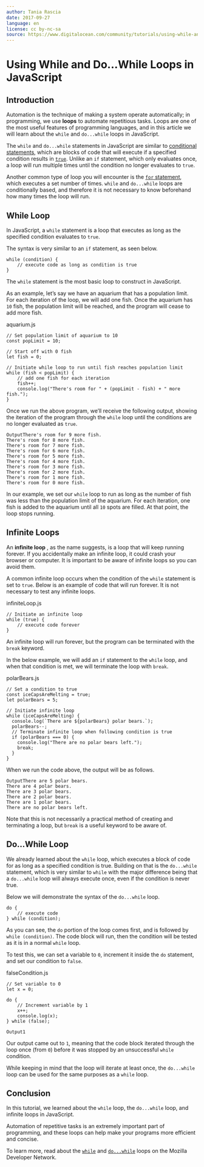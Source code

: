 ```yaml
---
author: Tania Rascia
date: 2017-09-27
language: en
license: cc by-nc-sa
source: https://www.digitalocean.com/community/tutorials/using-while-and-do-while-loops-in-javascript
---
```


# Using While and Do...While Loops in JavaScript

## Introduction

Automation is the technique of making a system operate automatically; in programming, we use **loops** to automate repetitious tasks. Loops are one of the most useful features of programming languages, and in this article we will learn about the `while` and `do...while` loops in JavaScript.

The `while` and `do...while` statements in JavaScript are similar to [conditional statements](how-to-write-conditional-statements-in-javascript), which are blocks of code that will execute if a specified condition results in [`true`](understanding-data-types-in-javascript#booleans). Unlike an `if` statement, which only evaluates once, a loop will run multiple times until the condition no longer evaluates to `true`.

Another common type of loop you will encounter is the [`for` statement](https://developer.mozilla.org/en-US/docs/Web/JavaScript/Reference/Statements/for), which executes a set number of times. `while` and `do...while` loops are conditionally based, and therefore it is not necessary to know beforehand how many times the loop will run.

## While Loop

In JavaScript, a `while` statement is a loop that executes as long as the specified condition evaluates to `true`.

The syntax is very similar to an `if` statement, as seen below.

    while (condition) {
        // execute code as long as condition is true
    }

The `while` statement is the most basic loop to construct in JavaScript.

As an example, let’s say we have an aquarium that has a population limit. For each iteration of the loop, we will add one fish. Once the aquarium has `10` fish, the population limit will be reached, and the program will cease to add more fish.

aquarium.js

    
    // Set population limit of aquarium to 10
    const popLimit = 10;
    
    // Start off with 0 fish
    let fish = 0;
    
    // Initiate while loop to run until fish reaches population limit
    while (fish < popLimit) {
        // add one fish for each iteration
        fish++;
        console.log("There's room for " + (popLimit - fish) + " more fish.");
    }

Once we run the above program, we’ll receive the following output, showing the iteration of the program through the `while` loop until the conditions are no longer evaluated as `true`.

    OutputThere's room for 9 more fish.
    There's room for 8 more fish.
    There's room for 7 more fish.
    There's room for 6 more fish.
    There's room for 5 more fish.
    There's room for 4 more fish.
    There's room for 3 more fish.
    There's room for 2 more fish.
    There's room for 1 more fish.
    There's room for 0 more fish.

In our example, we set our `while` loop to run as long as the number of fish was less than the population limit of the aquarium. For each iteration, one fish is added to the aquarium until all `10` spots are filled. At that point, the loop stops running.

## Infinite Loops

An **infinite loop** , as the name suggests, is a loop that will keep running forever. If you accidentally make an infinite loop, it could crash your browser or computer. It is important to be aware of infinite loops so you can avoid them.

A common infinite loop occurs when the condition of the `while` statement is set to `true`. Below is an example of code that will run forever. It is not necessary to test any infinite loops.

infiniteLoop.js

    
    // Initiate an infinite loop
    while (true) {
        // execute code forever
    }

An infinite loop will run forever, but the program can be terminated with the `break` keyword.

In the below example, we will add an `if` statement to the `while` loop, and when that condition is met, we will terminate the loop with `break`.

polarBears.js

    
    // Set a condition to true
    const iceCapsAreMelting = true;
    let polarBears = 5;
    
    // Initiate infinite loop
    while (iceCapsAreMelting) {
      console.log(`There are ${polarBears} polar bears.`);
      polarBears--;
      // Terminate infinite loop when following condition is true
      if (polarBears === 0) {
        console.log("There are no polar bears left.");
        break;
      }
    }

When we run the code above, the output will be as follows.

    OutputThere are 5 polar bears.
    There are 4 polar bears.
    There are 3 polar bears.
    There are 2 polar bears.
    There are 1 polar bears.
    There are no polar bears left.

Note that this is not necessarily a practical method of creating and terminating a loop, but `break` is a useful keyword to be aware of.

## Do…While Loop

We already learned about the `while` loop, which executes a block of code for as long as a specified condition is true. Building on that is the `do...while` statement, which is very similar to `while` with the major difference being that a `do...while` loop will always execute once, even if the condition is never true.

Below we will demonstrate the syntax of the `do...while` loop.

    do {
        // execute code
    } while (condition);

As you can see, the `do` portion of the loop comes first, and is followed by `while (condition)`. The code block will run, then the condition will be tested as it is in a normal `while` loop.

To test this, we can set a variable to `0`, increment it inside the `do` statement, and set our condition to `false`.

falseCondition.js

    
    // Set variable to 0
    let x = 0;
    
    do {
        // Increment variable by 1
        x++;
        console.log(x);
    } while (false);

    Output1

Our output came out to `1`, meaning that the code block iterated through the loop once (from `0`) before it was stopped by an unsuccessful `while` condition.

While keeping in mind that the loop will iterate at least once, the `do...while` loop can be used for the same purposes as a `while` loop.

## Conclusion

In this tutorial, we learned about the `while` loop, the `do...while` loop, and infinite loops in JavaScript.

Automation of repetitive tasks is an extremely important part of programming, and these loops can help make your programs more efficient and concise.

To learn more, read about the [`while`](https://developer.mozilla.org/en-US/docs/Web/JavaScript/Reference/Statements/while) and [`do...while`](https://developer.mozilla.org/en-US/docs/Web/JavaScript/Reference/Statements/do...while) loops on the Mozilla Developer Network.

